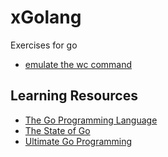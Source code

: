 # xGolang

Exercises for go

+ [emulate the wc command](wc/wc.go)

## Learning Resources
+ [The Go Programming Language](http://www.gopl.io/)
+ [The State of Go](https://talks.golang.org/2017/state-of-go.slide)
+ [Ultimate Go Programming](https://www.safaribooksonline.com/library/view/ultimate-go-programming/9780134757476/)
